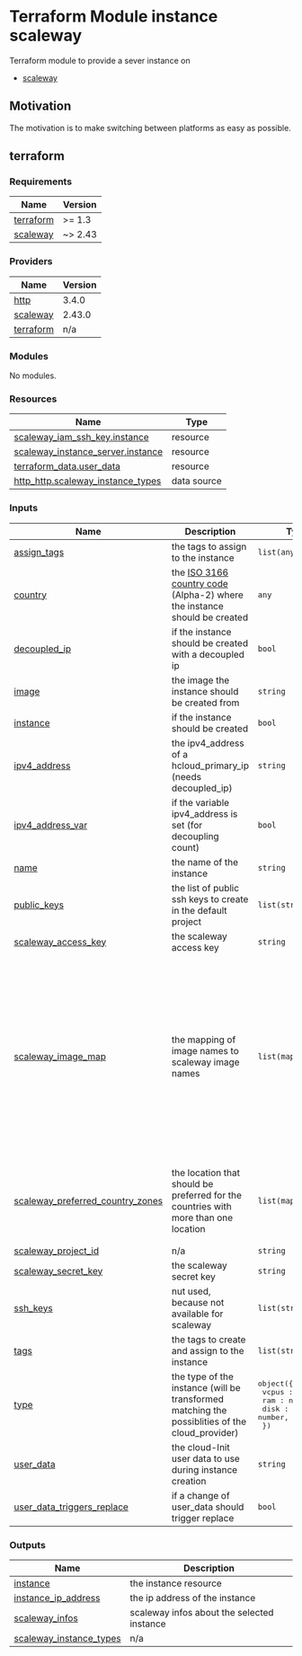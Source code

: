# Terraform Module instance scaleway

Terraform module to provide a sever instance on 

- [scaleway](https://registry.terraform.io/providers/scaleway/scaleway/latest)

## Motivation

The motivation is to make switching between platforms as easy as possible.

## terraform

<!-- BEGIN_TF_DOCS -->
### Requirements

| Name | Version |
|------|---------|
| <a name="requirement_terraform"></a> [terraform](#requirement\_terraform) | >= 1.3 |
| <a name="requirement_scaleway"></a> [scaleway](#requirement\_scaleway) | ~> 2.43 |

### Providers

| Name | Version |
|------|---------|
| <a name="provider_http"></a> [http](#provider\_http) | 3.4.0 |
| <a name="provider_scaleway"></a> [scaleway](#provider\_scaleway) | 2.43.0 |
| <a name="provider_terraform"></a> [terraform](#provider\_terraform) | n/a |

### Modules

No modules.

### Resources

| Name | Type |
|------|------|
| [scaleway_iam_ssh_key.instance](https://registry.terraform.io/providers/scaleway/scaleway/latest/docs/resources/iam_ssh_key) | resource |
| [scaleway_instance_server.instance](https://registry.terraform.io/providers/scaleway/scaleway/latest/docs/resources/instance_server) | resource |
| [terraform_data.user_data](https://registry.terraform.io/providers/hashicorp/terraform/latest/docs/resources/data) | resource |
| [http_http.scaleway_instance_types](https://registry.terraform.io/providers/hashicorp/http/latest/docs/data-sources/http) | data source |

### Inputs

| Name | Description | Type | Default | Required |
|------|-------------|------|---------|:--------:|
| <a name="input_assign_tags"></a> [assign\_tags](#input\_assign\_tags) | the tags to assign to the instance | `list(any)` | `[]` | no |
| <a name="input_country"></a> [country](#input\_country) | the [ISO 3166 country code](https://www.iso.org/obp/ui/#search) (Alpha-2) where the instance should be created | `any` | `null` | no |
| <a name="input_decoupled_ip"></a> [decoupled\_ip](#input\_decoupled\_ip) | if the instance should be created with a decoupled ip | `bool` | `false` | no |
| <a name="input_image"></a> [image](#input\_image) | the image the instance should be created from | `string` | `null` | no |
| <a name="input_instance"></a> [instance](#input\_instance) | if the instance should be created | `bool` | `true` | no |
| <a name="input_ipv4_address"></a> [ipv4\_address](#input\_ipv4\_address) | the ipv4\_address of a hcloud\_primary\_ip (needs decoupled\_ip) | `string` | `null` | no |
| <a name="input_ipv4_address_var"></a> [ipv4\_address\_var](#input\_ipv4\_address\_var) | if the variable ipv4\_address is set (for decoupling count) | `bool` | `false` | no |
| <a name="input_name"></a> [name](#input\_name) | the name of the instance | `string` | `null` | no |
| <a name="input_public_keys"></a> [public\_keys](#input\_public\_keys) | the list of public ssh keys to create in the default project | `list(string)` | `[]` | no |
| <a name="input_scaleway_access_key"></a> [scaleway\_access\_key](#input\_scaleway\_access\_key) | the scaleway access key | `string` | `null` | no |
| <a name="input_scaleway_image_map"></a> [scaleway\_image\_map](#input\_scaleway\_image\_map) | the mapping of image names to scaleway image names | `list(map(string))` | <pre>[<br>  {<br>    "alma-8": "almalinux_8",<br>    "alma-9": "almalinux_9",<br>    "centos-stream-9": "centos_stream_9",<br>    "debian-11": "debian_bullseye",<br>    "debian-12": "debian_bookworm",<br>    "fedora-39": "fedora_39",<br>    "fedora-40": "fedora_40",<br>    "rocky-8": "rockylinux_8",<br>    "rocky-9": "rockylinux_9",<br>    "ubuntu-20.04": "ubuntu_focal",<br>    "ubuntu-22.04": "ubuntu_jammy",<br>    "ubuntu-24.04": "ubuntu_noble"<br>  }<br>]</pre> | no |
| <a name="input_scaleway_preferred_country_zones"></a> [scaleway\_preferred\_country\_zones](#input\_scaleway\_preferred\_country\_zones) | the location that should be preferred for the countries with more than one location | `list(map(string))` | <pre>[<br>  {<br>    "FR": "fr-par-2",<br>    "NL": "nl-ams-1",<br>    "PL": "pl-waw-2"<br>  }<br>]</pre> | no |
| <a name="input_scaleway_project_id"></a> [scaleway\_project\_id](#input\_scaleway\_project\_id) | n/a | `string` | `null` | no |
| <a name="input_scaleway_secret_key"></a> [scaleway\_secret\_key](#input\_scaleway\_secret\_key) | the scaleway secret key | `string` | `null` | no |
| <a name="input_ssh_keys"></a> [ssh\_keys](#input\_ssh\_keys) | nut used, because not available for scaleway | `list(string)` | `[]` | no |
| <a name="input_tags"></a> [tags](#input\_tags) | the tags to create and assign to the instance | `list(string)` | `[]` | no |
| <a name="input_type"></a> [type](#input\_type) | the type of the instance (will be transformed matching the possiblities of the cloud\_provider) | <pre>object({<br>    vcpus : number,<br>    ram : number,<br>    disk : number,<br>  })</pre> | `null` | no |
| <a name="input_user_data"></a> [user\_data](#input\_user\_data) | the cloud-Init user data to use during instance creation | `string` | `null` | no |
| <a name="input_user_data_triggers_replace"></a> [user\_data\_triggers\_replace](#input\_user\_data\_triggers\_replace) | if a change of user\_data should trigger replace | `bool` | `true` | no |

### Outputs

| Name | Description |
|------|-------------|
| <a name="output_instance"></a> [instance](#output\_instance) | the instance resource |
| <a name="output_instance_ip_address"></a> [instance\_ip\_address](#output\_instance\_ip\_address) | the ip address of the instance |
| <a name="output_scaleway_infos"></a> [scaleway\_infos](#output\_scaleway\_infos) | scaleway infos about the selected instance |
| <a name="output_scaleway_instance_types"></a> [scaleway\_instance\_types](#output\_scaleway\_instance\_types) | n/a |
<!-- END_TF_DOCS -->

